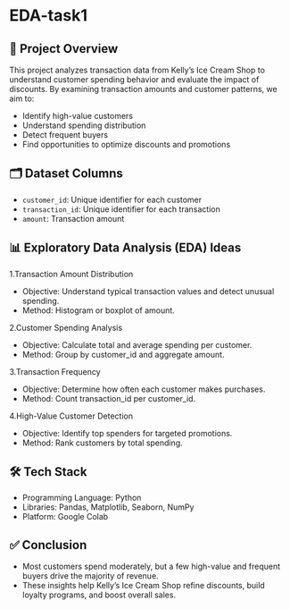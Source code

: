 # EDA-task1
## 🏦 Project Overview
This project analyzes transaction data from Kelly’s Ice Cream Shop to understand customer spending behavior and evaluate the impact of discounts. By examining transaction amounts and customer patterns, we aim to:
- Identify high-value customers
- Understand spending distribution
- Detect frequent buyers
- Find opportunities to optimize discounts and promotions

## 🗂 Dataset Columns
- `customer_id`: Unique identifier for each customer
- `transaction_id`: Unique identifier for each transaction
- `amount`: Transaction amount 

## 📊 Exploratory Data Analysis (EDA) Ideas
1.Transaction Amount Distribution
- Objective: Understand typical transaction values and detect unusual spending.
- Method: Histogram or boxplot of amount.

2.Customer Spending Analysis
- Objective: Calculate total and average spending per customer.
- Method: Group by customer_id and aggregate amount.

3.Transaction Frequency
- Objective: Determine how often each customer makes purchases.
- Method: Count transaction_id per customer_id.

4.High-Value Customer Detection
- Objective: Identify top spenders for targeted promotions.
- Method: Rank customers by total spending.

## 🛠️ Tech Stack
- Programming Language: Python
- Libraries: Pandas, Matplotlib, Seaborn, NumPy
- Platform: Google Colab

## ✅ Conclusion
- Most customers spend moderately, but a few high-value and frequent buyers drive the majority of revenue.
- These insights help Kelly’s Ice Cream Shop refine discounts, build loyalty programs, and boost overall sales.
